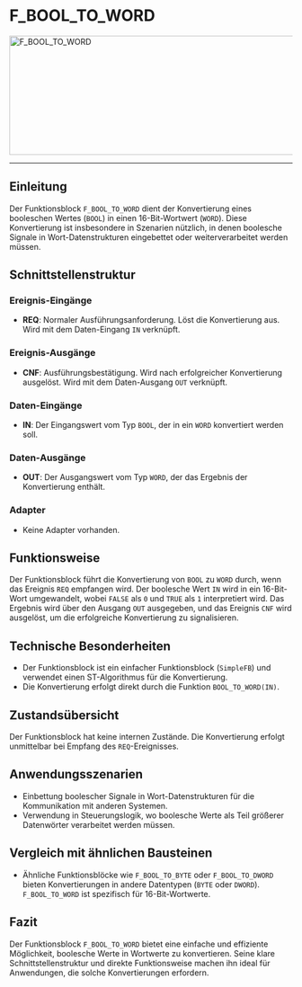 # F_BOOL_TO_WORD

<img width="1434" height="212" alt="F_BOOL_TO_WORD" src="https://github.com/user-attachments/assets/2108fbdb-57b2-48c1-9549-416c9024f862" />

* * * * * * * * * *
## Einleitung
Der Funktionsblock `F_BOOL_TO_WORD` dient der Konvertierung eines booleschen Wertes (`BOOL`) in einen 16-Bit-Wortwert (`WORD`). Diese Konvertierung ist insbesondere in Szenarien nützlich, in denen boolesche Signale in Wort-Datenstrukturen eingebettet oder weiterverarbeitet werden müssen.

## Schnittstellenstruktur

### **Ereignis-Eingänge**
- **REQ**: Normaler Ausführungsanforderung. Löst die Konvertierung aus. Wird mit dem Daten-Eingang `IN` verknüpft.

### **Ereignis-Ausgänge**
- **CNF**: Ausführungsbestätigung. Wird nach erfolgreicher Konvertierung ausgelöst. Wird mit dem Daten-Ausgang `OUT` verknüpft.

### **Daten-Eingänge**
- **IN**: Der Eingangswert vom Typ `BOOL`, der in ein `WORD` konvertiert werden soll.

### **Daten-Ausgänge**
- **OUT**: Der Ausgangswert vom Typ `WORD`, der das Ergebnis der Konvertierung enthält.

### **Adapter**
- Keine Adapter vorhanden.

## Funktionsweise
Der Funktionsblock führt die Konvertierung von `BOOL` zu `WORD` durch, wenn das Ereignis `REQ` empfangen wird. Der boolesche Wert `IN` wird in ein 16-Bit-Wort umgewandelt, wobei `FALSE` als `0` und `TRUE` als `1` interpretiert wird. Das Ergebnis wird über den Ausgang `OUT` ausgegeben, und das Ereignis `CNF` wird ausgelöst, um die erfolgreiche Konvertierung zu signalisieren.

## Technische Besonderheiten
- Der Funktionsblock ist ein einfacher Funktionsblock (`SimpleFB`) und verwendet einen ST-Algorithmus für die Konvertierung.
- Die Konvertierung erfolgt direkt durch die Funktion `BOOL_TO_WORD(IN)`.

## Zustandsübersicht
Der Funktionsblock hat keine internen Zustände. Die Konvertierung erfolgt unmittelbar bei Empfang des `REQ`-Ereignisses.

## Anwendungsszenarien
- Einbettung boolescher Signale in Wort-Datenstrukturen für die Kommunikation mit anderen Systemen.
- Verwendung in Steuerungslogik, wo boolesche Werte als Teil größerer Datenwörter verarbeitet werden müssen.

## Vergleich mit ähnlichen Bausteinen
- Ähnliche Funktionsblöcke wie `F_BOOL_TO_BYTE` oder `F_BOOL_TO_DWORD` bieten Konvertierungen in andere Datentypen (`BYTE` oder `DWORD`). `F_BOOL_TO_WORD` ist spezifisch für 16-Bit-Wortwerte.

## Fazit
Der Funktionsblock `F_BOOL_TO_WORD` bietet eine einfache und effiziente Möglichkeit, boolesche Werte in Wortwerte zu konvertieren. Seine klare Schnittstellenstruktur und direkte Funktionsweise machen ihn ideal für Anwendungen, die solche Konvertierungen erfordern.
